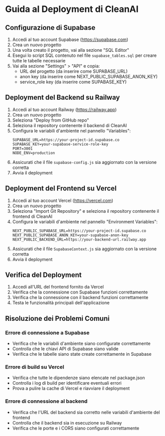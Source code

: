 # Guida al Deployment di CleanAI

## Configurazione di Supabase

1. Accedi al tuo account Supabase (https://supabase.com)
2. Crea un nuovo progetto
3. Una volta creato il progetto, vai alla sezione "SQL Editor"
4. Esegui lo script SQL contenuto nel file `supabase_tables.sql` per creare tutte le tabelle necessarie
5. Vai alla sezione "Settings" > "API" e copia:
   - URL del progetto (da inserire come SUPABASE_URL)
   - anon key (da inserire come NEXT_PUBLIC_SUPABASE_ANON_KEY)
   - service_role key (da inserire come SUPABASE_KEY)

## Deployment del Backend su Railway

1. Accedi al tuo account Railway (https://railway.app)
2. Crea un nuovo progetto
3. Seleziona "Deploy from GitHub repo"
4. Seleziona il repository contenente il backend di CleanAI
5. Configura le variabili d'ambiente nel pannello "Variables":
   ```
   SUPABASE_URL=https://your-project-id.supabase.co
   SUPABASE_KEY=your-supabase-service-role-key
   PORT=3001
   NODE_ENV=production
   ```
6. Assicurati che il file `supabase-config.js` sia aggiornato con la versione corretta
7. Avvia il deployment

## Deployment del Frontend su Vercel

1. Accedi al tuo account Vercel (https://vercel.com)
2. Crea un nuovo progetto
3. Seleziona "Import Git Repository" e seleziona il repository contenente il frontend di CleanAI
4. Configura le variabili d'ambiente nel pannello "Environment Variables":
   ```
   NEXT_PUBLIC_SUPABASE_URL=https://your-project-id.supabase.co
   NEXT_PUBLIC_SUPABASE_ANON_KEY=your-supabase-anon-key
   NEXT_PUBLIC_BACKEND_URL=https://your-backend-url.railway.app
   ```
5. Assicurati che il file `SupabaseContext.js` sia aggiornato con la versione corretta
6. Avvia il deployment

## Verifica del Deployment

1. Accedi all'URL del frontend fornito da Vercel
2. Verifica che la connessione con Supabase funzioni correttamente
3. Verifica che la connessione con il backend funzioni correttamente
4. Testa le funzionalità principali dell'applicazione

## Risoluzione dei Problemi Comuni

### Errore di connessione a Supabase
- Verifica che le variabili d'ambiente siano configurate correttamente
- Controlla che le chiavi API di Supabase siano valide
- Verifica che le tabelle siano state create correttamente in Supabase

### Errore di build su Vercel
- Verifica che tutte le dipendenze siano elencate nel package.json
- Controlla i log di build per identificare eventuali errori
- Prova a pulire la cache di Vercel e riavviare il deployment

### Errore di connessione al backend
- Verifica che l'URL del backend sia corretto nelle variabili d'ambiente del frontend
- Controlla che il backend sia in esecuzione su Railway
- Verifica che le porte e i CORS siano configurati correttamente
